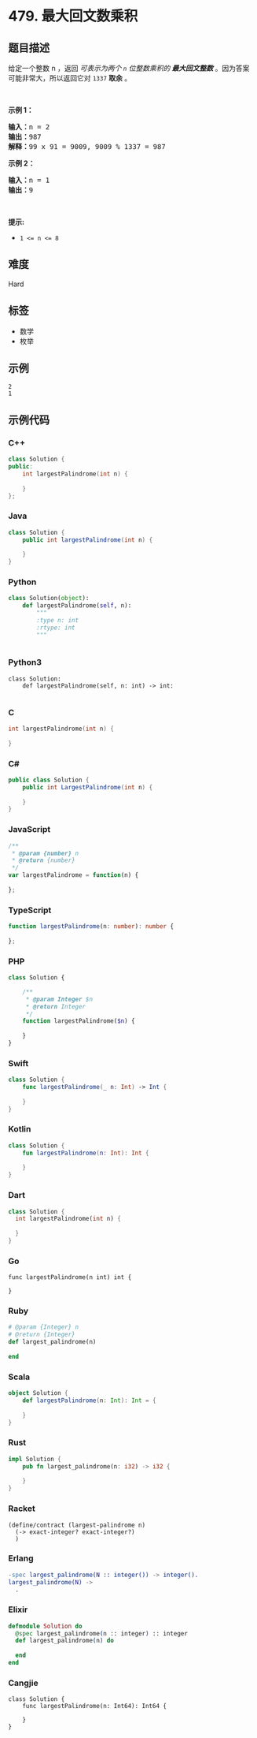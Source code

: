# 479. 最大回文数乘积

## 题目描述

<p>给定一个整数 n ，返回 <em>可表示为两个 <code>n</code>&nbsp;位整数乘积的 <strong>最大回文整数</strong></em> 。因为答案可能非常大，所以返回它对 <code>1337</code> <strong>取余</strong> 。</p>

<p>&nbsp;</p>

<p><strong class="example">示例 1：</strong></p>

<pre>
<strong>输入：</strong>n = 2
<strong>输出：</strong>987
<strong>解释：</strong>99 x 91 = 9009, 9009 % 1337 = 987
</pre>

<p><strong class="example">示例 2：</strong></p>

<pre>
<strong>输入：</strong>n = 1
<strong>输出：</strong>9
</pre>

<p>&nbsp;</p>

<p><strong>提示:</strong></p>

<ul>
	<li><code>1 &lt;= n &lt;= 8</code></li>
</ul>


## 难度

Hard

## 标签

- 数学
- 枚举

## 示例

```
2
1
```

## 示例代码

### C++

```cpp
class Solution {
public:
    int largestPalindrome(int n) {
        
    }
};
```

### Java

```java
class Solution {
    public int largestPalindrome(int n) {
        
    }
}
```

### Python

```python
class Solution(object):
    def largestPalindrome(self, n):
        """
        :type n: int
        :rtype: int
        """
        
```

### Python3

```python3
class Solution:
    def largestPalindrome(self, n: int) -> int:
        
```

### C

```c
int largestPalindrome(int n) {
    
}
```

### C#

```csharp
public class Solution {
    public int LargestPalindrome(int n) {
        
    }
}
```

### JavaScript

```javascript
/**
 * @param {number} n
 * @return {number}
 */
var largestPalindrome = function(n) {
    
};
```

### TypeScript

```typescript
function largestPalindrome(n: number): number {
    
};
```

### PHP

```php
class Solution {

    /**
     * @param Integer $n
     * @return Integer
     */
    function largestPalindrome($n) {
        
    }
}
```

### Swift

```swift
class Solution {
    func largestPalindrome(_ n: Int) -> Int {
        
    }
}
```

### Kotlin

```kotlin
class Solution {
    fun largestPalindrome(n: Int): Int {
        
    }
}
```

### Dart

```dart
class Solution {
  int largestPalindrome(int n) {
    
  }
}
```

### Go

```golang
func largestPalindrome(n int) int {
    
}
```

### Ruby

```ruby
# @param {Integer} n
# @return {Integer}
def largest_palindrome(n)
    
end
```

### Scala

```scala
object Solution {
    def largestPalindrome(n: Int): Int = {
        
    }
}
```

### Rust

```rust
impl Solution {
    pub fn largest_palindrome(n: i32) -> i32 {
        
    }
}
```

### Racket

```racket
(define/contract (largest-palindrome n)
  (-> exact-integer? exact-integer?)
  )
```

### Erlang

```erlang
-spec largest_palindrome(N :: integer()) -> integer().
largest_palindrome(N) ->
  .
```

### Elixir

```elixir
defmodule Solution do
  @spec largest_palindrome(n :: integer) :: integer
  def largest_palindrome(n) do
    
  end
end
```

### Cangjie

```cangjie
class Solution {
    func largestPalindrome(n: Int64): Int64 {

    }
}
```

